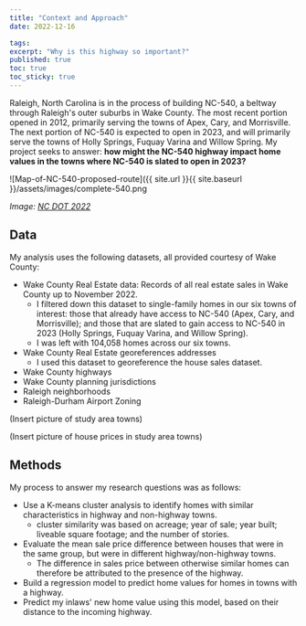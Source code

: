 ```yaml
---
title: "Context and Approach"
date: 2022-12-16

tags: 
excerpt: "Why is this highway so important?"
published: true
toc: true
toc_sticky: true
---
```


Raleigh, North Carolina is in the process of building NC-540, a beltway through Raleigh's outer suburbs in Wake County. The most recent portion opened in 2012, primarily serving the towns of Apex, Cary, and Morrisville. The next portion of NC-540 is expected to open in 2023, and will primarily serve the towns of Holly Springs, Fuquay Varina and Willow Spring. My project seeks to answer: **how might the NC-540 highway impact home values in the towns where NC-540 is slated to open in 2023?**

![Map-of-NC-540-proposed-route]({{ site.url }}{{ site.baseurl }}/assets/images/complete-540.png

_Image: [NC DOT 2022](https://www.ncdot.gov/projects/complete-540/Pages/default.aspx)_

## Data
My analysis uses the following datasets, all provided courtesy of Wake County:

* Wake County Real Estate data: Records of all real estate sales in Wake County up to November 2022.
  - I filtered down this dataset to single-family homes in our six towns of interest: those that already have access to NC-540 (Apex, Cary, and Morrisville); and those that are slated to gain access to NC-540 in 2023 (Holly Springs, Fuquay Varina, and Willow Spring).
  - I was left with 104,058 homes across our six towns.
* Wake County Real Estate georeferences addresses
  - I used this dataset to georeference the house sales dataset.
* Wake County highways
* Wake County planning jurisdictions
* Raleigh neighborhoods
* Raleigh-Durham Airport Zoning

(Insert picture of study area towns)

(Insert picture of house prices in study area towns)

## Methods
My process to answer my research questions was as follows:
* Use a K-means cluster analysis to identify homes with similar characteristics in highway and non-highway towns.
  - cluster similarity was based on acreage; year of sale; year built; liveable square footage; and the number of stories.
* Evaluate the mean sale price difference between houses that were in the same group, but were in different highway/non-highway towns.
  - The difference in sales price between otherwise similar homes can therefore be attributed to the presence of the highway.
* Build a regression model to predict home values for homes in towns with a highway.
* Predict my inlaws' new home value using this model, based on their distance to the incoming highway.

